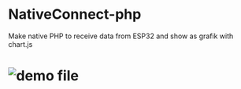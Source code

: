 # NativeConnect-php
Make native PHP to receive data from ESP32 and show as grafik with chart.js
# ![demo file](https://raw.githubusercontent.com/spotomatic/NativeConnect-php/master/screenshot.gif)
